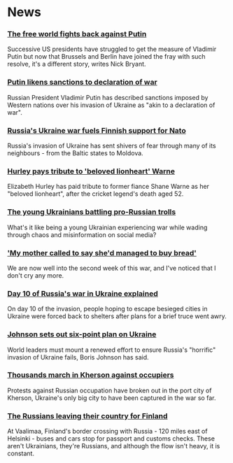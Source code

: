 # News
### [The free world fights back against Putin](https://www.bbc.com/news/world-us-canada-60597186)
Successive US presidents have struggled to get the measure of Vladimir Putin but now that Brussels and Berlin have joined the fray with such resolve, it's a different story, writes Nick Bryant.
### [Putin likens sanctions to declaration of war](https://www.bbc.com/news/world-europe-60633482)
Russian President Vladimir Putin has described sanctions imposed by Western nations over his invasion of Ukraine as "akin to a declaration of war".
### [Russia's Ukraine war fuels Finnish support for Nato](https://www.bbc.com/news/world-europe-60626536)
Russia's invasion of Ukraine has sent shivers of fear through many of its neighbours - from the Baltic states to Moldova. 
### [Hurley pays tribute to 'beloved lionheart' Warne](https://www.bbc.com/news/uk-60634012)
Elizabeth Hurley has paid tribute to former fiance Shane Warne as her "beloved lionheart", after the cricket legend's death aged 52.
### [The young Ukrainians battling pro-Russian trolls](https://www.bbc.com/news/blogs-trending-60596133)
What's it like being a young Ukrainian experiencing war while wading through chaos and misinformation on social media? 
### ['My mother called to say she'd managed to buy bread'](https://www.bbc.com/news/world-europe-60633888)
We are now well into the second week of this war, and I've noticed that I don't cry any more.
### [Day 10 of Russia's war in Ukraine explained](https://www.bbc.com/news/world-europe-60634880)
On day 10 of the invasion, people hoping to escape besieged cities in Ukraine were forced back to shelters after plans for a brief truce went awry.
### [Johnson sets out six-point plan on Ukraine](https://www.bbc.com/news/uk-60634017)
World leaders must mount a renewed effort to ensure Russia's "horrific" invasion of Ukraine fails, Boris Johnson has said.
### [Thousands march in Kherson against occupiers](https://www.bbc.com/news/world-europe-60632587)
Protests against Russian occupation have broken out in the port city of Kherson, Ukraine's only big city to have been captured in the war so far.
### [The Russians leaving their country for Finland](https://www.bbc.com/news/world-60624500)
At Vaalimaa, Finland's border crossing with Russia - 120 miles east of Helsinki - buses and cars stop for passport and customs checks. These aren't Ukrainians, they're Russians, and although the flow isn't heavy, it is constant.
